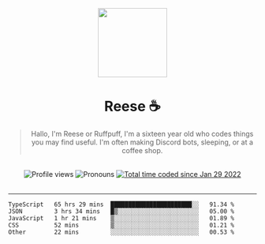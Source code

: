 <div align='center'>
  <img src='https://cdn.reese.cafe/reese.jpg' width='140' height='140' />
  <h1>Reese ☕️</h1>
  <blockquote>Hallo, I'm Reese or Ruffpuff, I'm a sixteen year old who codes things you may find useful. I'm often making Discord bots, sleeping, or at a coffee shop.</blockquote>
  
  <br />
  
  <img alt="Profile views" src="https://komarev.com/ghpvc/?username=ruffpuff1" />
  <img alt='Pronouns' src='https://img.shields.io/endpoint?url=https://pronoundb.org/shields/61181f81be124c42b207bffd' />
  <a href="https://wakatime.com/@72bf611d-9557-4a85-aa1d-46f6a3346744"><img src="https://wakatime.com/badge/user/72bf611d-9557-4a85-aa1d-46f6a3346744.svg" alt="Total time coded since Jan 29 2022" /></a>
</div><br />

<hr />

<!--START_SECTION:waka-->

```text
TypeScript   65 hrs 29 mins  ███████████████████████░░   91.34 %
JSON         3 hrs 34 mins   █▒░░░░░░░░░░░░░░░░░░░░░░░   05.00 %
JavaScript   1 hr 21 mins    ▒░░░░░░░░░░░░░░░░░░░░░░░░   01.89 %
CSS          52 mins         ▒░░░░░░░░░░░░░░░░░░░░░░░░   01.21 %
Other        22 mins         ░░░░░░░░░░░░░░░░░░░░░░░░░   00.53 %
```

<!--END_SECTION:waka-->
